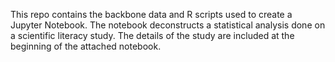This repo contains the backbone data and R scripts used to create a Jupyter Notebook.
The notebook deconstructs a statistical analysis done on a scientific literacy
study. The details of the study are included at the beginning of the attached notebook.